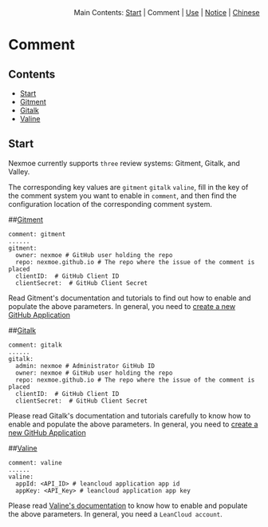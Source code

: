 <div align="right">Main Contents: <a title="Start" href="https://github.com/nexmoe/hexo-theme-nexmoe/blob/master/WIKI/en/start.md">Start</a> | Comment | <a title="Use" href="https://github.com/nexmoe/hexo-theme-nexmoe/blob/master/WIKI/en/use.md">Use</a> | <a title="Notice" href="https://github.com/nexmoe/hexo-theme-nexmoe/blob/master/WIKI/en/notice.md">Notice</a> | <a title="Chinese" href="https://github.com/nexmoe/hexo-theme-nexmoe/blob/master/WIKI/comment.md">Chinese</a></div>

# Comment

## Contents

- [Start](#Start)
- [Gitment](#Gitment)
- [Gitalk](#Gitalk)
- [Valine](#Valine)


## Start

Nexmoe currently supports `three` review systems: Gitment, Gitalk, and Valley.

The corresponding key values are `gitment` `gitalk` `valine`, fill in the key of the comment system you want to enable in `comment`, and then find the configuration location of the corresponding comment system.

##[Gitment](https://github.com/imsun/gitment)

```
comment: gitment
......
gitment:
  owner: nexmoe # GitHub user holding the repo
  repo: nexmoe.github.io # The repo where the issue of the comment is placed
  clientID:  # GitHub Client ID
  clientSecret:  # GitHub Client Secret
```
Read Gitment's documentation and tutorials to find out how to enable and populate the above parameters. In general, you need to [create a new GitHub Application](https://github.com/settings/applications/new)

##[Gitalk](https://github.com/gitalk/gitalk)

```
comment: gitalk
......
gitalk:
  admin: nexmoe # Administrator GitHub ID
  owner: nexmoe # GitHub user holding the repo
  repo: nexmoe.github.io # The repo where the issue of the comment is placed
  clientID:  # GitHub Client ID
  clientSecret:  # GitHub Client Secret
```
Please read Gitalk's documentation and tutorials carefully to know how to enable and populate the above parameters. In general, you need to [create a new GitHub Application](https://github.com/settings/applications/new)

##[Valine](https://valine.js.org/)

```
comment: valine
......
valine: 
  appId: <API_ID> # leancloud application app id
  appKey: <API_Key> # leancloud application app key
```
Please read [Valine's documentation](https://valine.js.org/) to know how to enable and populate the above parameters. In general, you need a `LeanCloud account`.